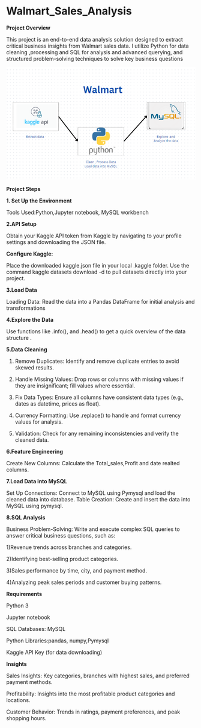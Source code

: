 # Walmart_Sales_Analysis

**Project Overview** 

This project is an end-to-end data analysis solution designed to extract critical business insights from Walmart sales data.
I utilize Python for data cleaning ,processing and SQL for analysis and advanced querying, and structured problem-solving techniques to solve key business questions



![Walmart](Walmart.png)







**Project Steps**


**1. Set Up the Environment**

Tools Used:Python,Jupyter notebook, MySQL workbench


**2.API Setup** 

Obtain your Kaggle API token from Kaggle by navigating to your profile settings and downloading the JSON file.

**Configure Kaggle:**

Place the downloaded kaggle.json file in your local .kaggle folder.
Use the command kaggle datasets download -d <dataset-path> to pull datasets directly into your project.


**3.Load Data**

Loading Data:
Read the data into a Pandas DataFrame for initial analysis and transformations


**4.Explore the Data**

 Use functions like .info(),  and .head() to get a quick overview of the data structure .


**5.Data Cleaning**

1) Remove Duplicates: Identify and remove duplicate entries to avoid skewed results.
   
2) Handle Missing Values: Drop rows or columns with missing values if they are insignificant; fill values where essential.
   
3) Fix Data Types: Ensure all columns have consistent data types (e.g., dates as datetime, prices as float).
   
4) Currency Formatting: Use .replace() to handle and format currency values for analysis.
   
5) Validation: Check for any remaining inconsistencies and verify the cleaned data.


**6.Feature Engineering**

Create New Columns: 
Calculate the Total_sales,Profit and date realted columns.


**7.Load Data into MySQL**

Set Up Connections: Connect to MySQL using Pymysql and load the cleaned data into database.
Table Creation: Create and insert the data into MySQL using pymysql.


**8.SQL Analysis**

Business Problem-Solving: Write and execute complex SQL queries to answer critical business questions, such as:

1)Revenue trends across branches and categories.

2)Identifying best-selling product categories.

3)Sales performance by time, city, and payment method.

4)Analyzing peak sales periods and customer buying patterns.


**Requirements**

Python 3

Jupyter notebook

SQL Databases: MySQL

Python Libraries:pandas, numpy,Pymysql

Kaggle API Key (for data downloading)



**Insights**

Sales Insights:
Key categories, branches with highest sales, and preferred payment methods.

Profitability: 
Insights into the most profitable product categories and locations.

Customer Behavior:
Trends in ratings, payment preferences, and peak shopping hours.

